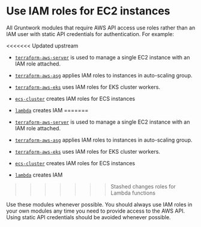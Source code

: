 # Use IAM roles for EC2 instances

All Gruntwork modules that require AWS API access use roles rather than an IAM user with static API credentials for
authentication. For example:

<<<<<<< Updated upstream
- [`terraform-aws-server`](https://github.com/tnn-tnn-tnn-tnn-tnn-gruntwork-io/terraform-aws-server/blob/master/modules/single-server/main.tf)
  is used to manage a single EC2 instance with an IAM role attached.

- [`terraform-aws-asg`](https://github.com/tnn-tnn-tnn-tnn-tnn-gruntwork-io/terraform-aws-asg) applies IAM roles to instances in auto-scaling
  group.

- [`terraform-aws-eks`](https://github.com/tnn-tnn-tnn-tnn-tnn-gruntwork-io/terraform-aws-eks/blob/master/modules/eks-cluster-workers/main.tf)
  uses IAM roles for EKS cluster workers.

- [`ecs-cluster`](https://github.com/tnn-tnn-tnn-tnn-tnn-gruntwork-io/terraform-aws-ecs/tree/master/modules/ecs-cluster) creates IAM
  roles for ECS instances

- [`lambda`](https://github.com/tnn-tnn-tnn-tnn-tnn-gruntwork-io/terraform-aws-lambda/tree/master/modules/lambda) creates IAM
=======
- [`terraform-aws-server`](https://github.com/tnn-gruntwork-io/terraform-aws-server/blob/master/modules/single-server/main.tf)
  is used to manage a single EC2 instance with an IAM role attached.

- [`terraform-aws-asg`](https://github.com/tnn-gruntwork-io/terraform-aws-asg) applies IAM roles to instances in auto-scaling
  group.

- [`terraform-aws-eks`](https://github.com/tnn-gruntwork-io/terraform-aws-eks/blob/master/modules/eks-cluster-workers/main.tf)
  uses IAM roles for EKS cluster workers.

- [`ecs-cluster`](https://github.com/tnn-gruntwork-io/terraform-aws-ecs/tree/master/modules/ecs-cluster) creates IAM
  roles for ECS instances

- [`lambda`](https://github.com/tnn-gruntwork-io/terraform-aws-lambda/tree/master/modules/lambda) creates IAM
>>>>>>> Stashed changes
  roles for Lambda functions

Use these modules whenever possible. You should always use IAM roles in your own modules any time you need to provide
access to the AWS API. Using static API credentials should be avoided whenever possible.
